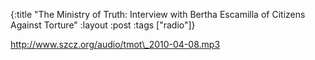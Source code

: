 {:title "The Ministry of Truth: Interview with Bertha Escamilla of Citizens Against Torture"
:layout :post
:tags  ["radio"]}

<http://www.szcz.org/audio/tmot\_2010-04-08.mp3>

